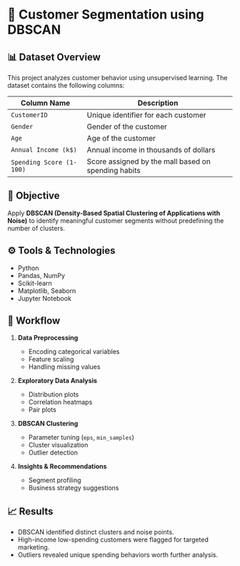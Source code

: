 # 🧠 Customer Segmentation using DBSCAN

## 📊 Dataset Overview

This project analyzes customer behavior using unsupervised learning. The dataset contains the following columns:

| Column Name              | Description                                           |
|--------------------------|-------------------------------------------------------|
| `CustomerID`             | Unique identifier for each customer                  |
| `Gender`                 | Gender of the customer                               |
| `Age`                    | Age of the customer                                  |
| `Annual Income (k$)`     | Annual income in thousands of dollars                |
| `Spending Score (1-100)` | Score assigned by the mall based on spending habits  |

## 🎯 Objective

Apply **DBSCAN (Density-Based Spatial Clustering of Applications with Noise)** to identify meaningful customer segments without predefining the number of clusters.

## ⚙️ Tools & Technologies

- Python
- Pandas, NumPy
- Scikit-learn
- Matplotlib, Seaborn
- Jupyter Notebook

## 📌 Workflow

1. **Data Preprocessing**
   - Encoding categorical variables
   - Feature scaling
   - Handling missing values

2. **Exploratory Data Analysis**
   - Distribution plots
   - Correlation heatmaps
   - Pair plots

3. **DBSCAN Clustering**
   - Parameter tuning (`eps`, `min_samples`)
   - Cluster visualization
   - Outlier detection

4. **Insights & Recommendations**
   - Segment profiling
   - Business strategy suggestions

## 📈 Results

- DBSCAN identified distinct clusters and noise points.
- High-income low-spending customers were flagged for targeted marketing.
- Outliers revealed unique spending behaviors worth further analysis.


